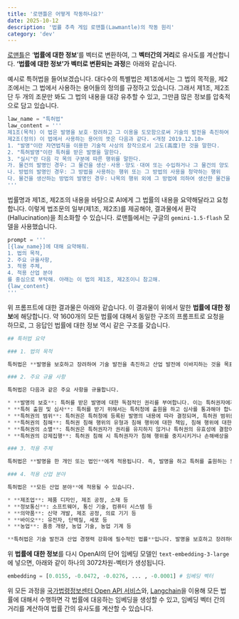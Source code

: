 ```yaml
---
title: '로맨틀은 어떻게 작동하나요?'
date: 2025-10-12
description: '법률 추측 게임 로맨틀(Lawmantle)의 작동 원리'
category: 'dev'
---
```


[로맨틀](https://lawmantle.vercel.app/)은 ‘**법률에 대한 정보**’를 벡터로 변환하여, 그 **벡터간의 거리**로 유사도를 계산합니다. **‘법률에 대한 정보’가 벡터로 변환되는 과정**은 아래와 같습니다.

예시로 특허법을 들어보겠습니다. 대다수의 특별법은 제1조에서는 그 법의 목적을, 제2조에서는 그 법에서 사용하는 용어들의 정의를 규정하고 있습니다. 그래서 제1조, 제2조 단 두 개의 조문만 봐도 그 법의 내용을 대강 유추할 수 있고, 그만큼 많은 정보를 압축적으로 담고 있습니다.

```python
law_name = "특허법"
law_content = '''
제1조(목적) 이 법은 발명을 보호ㆍ장려하고 그 이용을 도모함으로써 기술의 발전을 촉진하여 산업발전에 이바지함을 목적으로 한다.
제2조(정의) 이 법에서 사용하는 용어의 뜻은 다음과 같다. <개정 2019.12.10>
1. "발명"이란 자연법칙을 이용한 기술적 사상의 창작으로서 고도(高度)한 것을 말한다.
2. "특허발명"이란 특허를 받은 발명을 말한다.
3. "실시"란 다음 각 목의 구분에 따른 행위를 말한다.
가. 물건의 발명인 경우: 그 물건을 생산ㆍ사용ㆍ양도ㆍ대여 또는 수입하거나 그 물건의 양도 또는 대여의 청약(양도 또는 대여를 위한 전시를 포함한다. 이하 같다)을 하는 행위
나. 방법의 발명인 경우: 그 방법을 사용하는 행위 또는 그 방법의 사용을 청약하는 행위
다. 물건을 생산하는 방법의 발명인 경우: 나목의 행위 외에 그 방법에 의하여 생산한 물건을 사용ㆍ양도ㆍ대여 또는 수입하거나 그 물건의 양도 또는 대여의 청약을 하는 행위
'''
```

법률명과 제1조, 제2조의 내용을 바탕으로 AI에게 그 법률의 내용을 요약해달라고 요청합니다. 이렇게 법조문의 일부(제1조, 제2조)를 제공해야, 결과물에서 환각(Hallucination)을 최소화할 수 있습니다. 로맨틀에서는 구글의 `gemini-1.5-flash` 모델을 사용했습니다. 

```python
prompt = '''
[{law_name}]에 대해 요약해줘.
1. 법의 목적,
2. 주요 규율사항,
3. 적용 주체,
4. 적용 산업 분야
를 중심으로 부탁해. 아래는 이 법의 제1조, 제2조이니 참고해.
{law_content}
'''
```

위 프롬프트에 대한 결과물은 아래와 같습니다. 이 결과물이 위에서 말한 **법률에 대한 정보**에 해당합니다. 약 1600개의 모든 법률에 대해서 동일한 구조의 프롬프트로 요청을 하므로, 그 응답인 법률에 대한 정보 역시 같은 구조를 갖습니다.

```python
## 특허법 요약

### 1. 법의 목적

특허법은 **발명을 보호하고 장려하여 기술 발전을 촉진하고 산업 발전에 이바지하는 것을 목표**로 합니다. 즉, 발명자에게 독점적인 권리를 부여하여 발명을 활용하고, 이를 통해 더 많은 기술 개발을 유도하고 산업 경쟁력을 강화하는 데 기여하는 것입니다.

### 2. 주요 규율 사항

특허법은 다음과 같은 주요 사항을 규율합니다.

* **발명의 보호**: 특허를 받은 발명에 대한 독점적인 권리를 부여합니다. 이는 특허권자에게 발명을 사용, 양도, 대여, 수입 등의 권리를 부여하며, 다른 사람의 무단 사용을 금지합니다.
* **특허 출원 및 심사**: 특허를 받기 위해서는 특허청에 출원을 하고 심사를 통과해야 합니다. 특허 출원 절차와 심사 기준, 심사 과정 등을 규정합니다.
* **특허권의 범위**: 특허권은 특허청에 등록된 발명의 내용에 따라 결정되며, 특허권 범위를 명확히 규정합니다.
* **특허권의 침해**: 특허권 침해 행위의 유형과 침해 행위에 대한 책임, 침해 행위에 대한 손해배상 및 금지청구 등을 규정합니다.
* **특허권의 소멸**: 특허권은 특허권자가 권리를 유지하지 않거나 특허권의 유효성에 결함이 발생하는 경우 소멸될 수 있습니다. 특허권 소멸 사유와 절차를 규정합니다.
* **특허권의 강제집행**: 특허권 침해 시 특허권자가 침해 행위를 중지시키거나 손해배상을 청구할 수 있도록 강제집행 절차를 규정합니다.

### 3. 적용 주체

특허법은 **발명을 한 개인 또는 법인**에게 적용됩니다. 즉, 발명을 하고 특허를 출원하는 모든 주체에게 적용됩니다.

### 4. 적용 산업 분야

특허법은 **모든 산업 분야**에 적용될 수 있습니다. 

* **제조업**: 제품 디자인, 제조 공정, 소재 등
* **정보통신**: 소프트웨어, 통신 기술, 컴퓨터 시스템 등
* **의약품**: 신약 개발, 제조 공정, 의료 기기 등
* **바이오**: 유전자, 단백질, 세포 등
* **농업**: 품종 개량, 농업 기술, 농업 기계 등

**특허법은 기술 발전과 산업 경쟁력 강화에 필수적인 법률**입니다. 발명을 보호하고 장려하여 기술 개발을 촉진하고, 산업 발전에 기여하는 중요한 역할을 수행합니다. 

```

위 **법률에 대한 정보**를 다시 OpenAI의 단어 임베딩 모델인 `text-embedding-3-large` 에 넣으면, 아래와 같이 하나의 3072차원-벡터가 생성됩니다.  

```python
embedding = [0.0155, -0.0472, -0.0276, ... , -0.0001] # 임베딩 벡터
```

위 모든 과정을 [국가법령정보센터 Open API 서비스](https://open.law.go.kr/LSO/information/guide.do)와, [Langchain](https://www.langchain.com/)을 이용해 모든 법률에 대해서 수행하면 각 법률에 대응하는 임베딩을 생성할 수 있고, 임베딩 벡터 간의 거리를 계산하여 법률 간의 유사도를 계산할 수 있습니다.